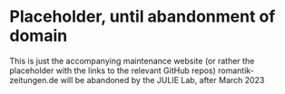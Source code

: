 # Placeholder, until abandonment of domain

This is just the accompanying maintenance website (or rather the placeholder with the links to the relevant GitHub repos)
romantik-zeitungen.de will be abandoned by the JULIE Lab, after March 2023
